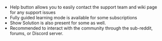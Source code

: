 - Help button allows you to easily contact the support team and wiki page for any support issues
- Fully guided learning mode is available for some subscriptions
- Show Solution is also present for some as well.
- Recommended to interact with the community through the sub-reddit, forums, or Discord server.